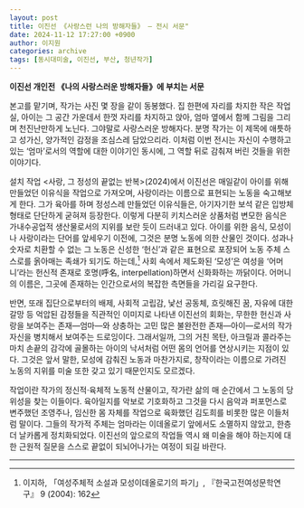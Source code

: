 ```yaml
---
layout: post
title: 이진선 《사랑스런 나의 방해자들》 — 전시 서문"
date: 2024-11-12 17:27:00 +0900
author: 이지원
categories: archive
tags: [동시대미술, 이진선, 부산, 청년작가]
---
```


**이진선 개인전 《나의 사랑스러운 방해자들》에 부치는 서문**

본고를 맡기며, 작가는 사진 몇 장을 같이 동봉했다. 집 한편에 자리를 차지한 작은 작업실, 아이는 그 공간 가운데서 한껏 자리를 차지하고 앉아, 엄마 옆에서 함께 그림을 그리며 천진난만하게 노닌다. 그야말로 사랑스러운 방해자다. 분명 작가는 이 제목에 애틋하고 성가신, 양가적인 감정을 조심스레 담았으리라. 이처럼 이번 전시는 자신이 수행하고 있는 ‘엄마’로서의 역할에 대한 이야기인 동시에, 그 역할 뒤로 감춰져 버린 것들을 위한 이야기다.

설치 작업 <사랑, 그 정성의 끝없는 반복>(2024)에서 이진선은 매일같이 아이를 위해 만들었던 이유식을 작업으로 가져오며, 사랑이라는 이름으로 표현되는 노동을 숙고해보게 한다. 그가 육아를 하며 정성스레 만들었던 이유식들은, 아기자기한 보석 같은 입방체 형태로 단단하게 굳혀져 등장한다. 이렇게 다분히 키치스러운 상품처럼 변모한 음식은 가내수공업적 생산물로서의 지위를 보란 듯이 드러내고 있다. 아이를 위한 음식, 모성이나 사랑이라는 단어를 앞세우기 이전에, 그것은 분명 노동에 의한 산물인 것이다. 성과나 숫자로 치환할 수 없는 그 노동은 신성한 ‘헌신’과 같은 표현으로 포장되어 노동 주체 스스로를 옭아매는 족쇄가 되기도 하는데,[^1] 사회 속에서 제도화된 ‘모성’은 여성을 ‘어머니’라는 헌신적 존재로 호명(呼名, interpellation)하면서 신화화하는 까닭이다. 어머니의 이름은, 그곳에 존재하는 인간으로서의 복잡한 측면들을 가리길 요구한다.

반면, 또래 집단으로부터의 배제, 사회적 고립감, 낯선 공동체, 흐릿해진 꿈, 자유에 대한 갈망 등 억압된 감정들을 직관적인 이미지로 나타낸 이진선의 회화는, 무한한 헌신과 사랑을 보여주는 존재—엄마—와 상충하는 고민 많은 불완전한 존재—아이—로서의 작가 자신을 병치해서 보여주는 드로잉이다. 그래서일까, 그의 거친 목탄, 아크릴과 콜라주는 마치 손끝의 감각에 골몰하는 아이의 낙서처럼 어떤 몸의 언어를 연상시키는 지점이 있다. 그것은 앞서 말한, 모성에 감춰진 노동과 마찬가지로, 창작이라는 이름으로 가려진 노동의 지위를 미술 또한 갖고 있기 때문인지도 모르겠다.

작업이란 작가의 정신적·육체적 노동적 산물이고, 작가란 삶의 매 순간에서 그 노동의 당위성을 찾는 이들이다. 육아일지를 악보로 기호화하고 그것을 다시 음악과 퍼포먼스로 변주했던 조영주나, 임신한 몸 자체를 작업으로 육화했던 김도희를 비롯한 많은 이들처럼 말이다. 그들의 작가적 주체는 엄마라는 이데올로기 앞에서도 소멸하지 않았고, 한층 더 날카롭게 정치화되었다. 이진선의 앞으로의 작업들 역시 왜 미술을 해야 하는지에 대한 근원적 질문을 스스로 끝없이 되뇌어나가는 여정이 되길 바란다.

---

[^1]:  이지하, 「여성주체적 소설과 모성이데올로기의 파기」, 『한국고전여성문학연구』 9 (2004): 162
